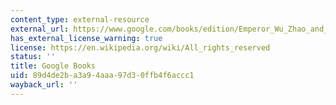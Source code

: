 ```yaml
---
content_type: external-resource
external_url: https://www.google.com/books/edition/Emperor_Wu_Zhao_and_Her_Pantheon_of_Devi/mHmpBgAAQBAJ?hl=en&gbpv=1
has_external_license_warning: true
license: https://en.wikipedia.org/wiki/All_rights_reserved
status: ''
title: Google Books
uid: 89d4de2b-a3a9-4aaa-97d3-0ffb4f6accc1
wayback_url: ''
---
```

